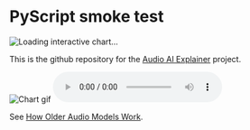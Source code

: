 
<h1>PyScript smoke test</h1>

<div id="viz">
  <img src="assets/cars_scatter.png" alt="Loading interactive chart…" />
</div>
<script type="py" src="py/index-viz-1.py" config="pyscript.toml" target="#viz"></script>

<!-- Quick inline sanity check -->
<script type="py">
from pyscript import display
display("hello from Python")
</script>




This is the github repository for the [Audio AI Explainer](https://jakewalker56.github.io/AudioAIExplainer/) project.

![Chart gif](assets/anim.gif)
<audio controls src="assets/clip.mp3"></audio>

See [How Older Audio Models Work](how-older-audio-models-work.md).